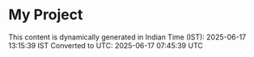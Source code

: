 # My Project

This content is dynamically generated in Indian Time (IST): 2025-06-17 13:15:39 IST
Converted to UTC: 2025-06-17 07:45:39 UTC
